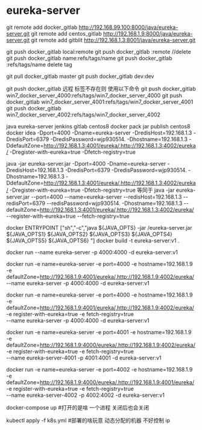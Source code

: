 # eureka-server
git  remote add docker_gitlab http://192.168.99.100:8000/java/eureka-server.git
git  remote add centos_gitlab http://192.168.1.9:8000/java/eureka-server.git
git  remote add gitblit http://192.168.1.3:8001/java/eureka-server.git

git  push  docker_gitlab local:remote
git  push  docker_gitlab :remote //delete
git  push  docker_gitlab name:refs/tags/name
git  push  docker_gitlab :refs/tags/name delete tag

git  pull  docker_gitlab master
git  push  docker_gitlab dev:dev

git  push  docker_gitlab
远程 标签不存在则 使用以下命令
git  push  docker_gitlab win7_docker_server_4000:refs/tags/win7_docker_server_4000
git  push  docker_gitlab win7_docker_server_4001:refs/tags/win7_docker_server_4001
git  push  docker_gitlab win7_docker_server_4002:refs/tags/win7_docker_server_4002


  
java eureka-server
jenkins gitlab centos8 docker 
pack jar 
publish  centos8 docker 
idea
 -Dport=4000 -Dname=eureka-server -DredisHost=192.168.1.3 -DredisPort=6379 -DredisPassword=wjp930514. -Dhostname=192.168.1.3 -DdefaultZone=http://192.168.1.3:4001/eureka/,http://192.168.1.3:4002/eureka/ -Dregister-with-eureka=true -Dfetch-registry=true

java -jar eureka-server.jar -Dport=4000 -Dname=eureka-server -DredisHost=192.168.1.3 -DredisPort=6379 -DredisPassword=wjp930514. -Dhostname=192.168.1.3 -DdefaultZone=http://192.168.1.3:4001/eureka/,http://192.168.1.3:4002/eureka/ -Dregister-with-eureka=true -Dfetch-registry=true
等同于
java -jar eureka-server.jar --port=4000 --name=eureka-server --redisHost=192.168.1.3 --redisPort=6379 --redisPassword=wjp930514. -Dhostname=192.168.1.3 --defaultZone=http://192.168.1.3:4001/eureka/,http://192.168.1.3:4002/eureka/ --register-with-eureka=true --fetch-registry=true

docker
ENTRYPOINT ["sh","-c","java ${JAVA_OPTS} -jar /eureka-server.jar ${JAVA_OPTS1} ${JAVA_OPTS2} ${JAVA_OPTS3} ${JAVA_OPTS4} ${JAVA_OPTS5} ${JAVA_OPTS6} "]
docker build -t eureka-server:v1 .

docker run --name eureka-server  -p 4000:4000 -d   eureka-server:v1 


docker run -e name=eureka-server  -e port=4000  -e hostname=192.168.1.9  \
-e defaultZone=http://192.168.1.9:4001/eureka/,http://192.168.1.9:4002/eureka/ \
--name eureka-server  -p 4000:4000 -d   eureka-server:v1 

docker run -e name=eureka-server  -e port=4000  -e hostname=192.168.1.9  \
-e defaultZone=http://192.168.1.9:4001/eureka/,http://192.168.1.9:4002/eureka/ \
-e register-with-eureka=true -e fetch-registry=true \
--name eureka-server  -p 4000:4000 -d   eureka-server:v1 

docker run -e name=eureka-server  -e port=4001  -e hostname=192.168.1.9  \
-e defaultZone=http://192.168.1.9:4000/eureka/,http://192.168.1.9:4002/eureka/ \
-e register-with-eureka=true -e fetch-registry=true \
--name eureka-server-4001  -p 4001:4001 -d   eureka-server:v1 

docker run -e name=eureka-server  -e port=4002  -e hostname=192.168.1.9  \
-e defaultZone=http://192.168.1.9:4000/eureka/,http://192.168.1.9:4001/eureka/ \
-e register-with-eureka=true -e fetch-registry=true \
--name eureka-server-4002  -p 4002:4002 -d   eureka-server:v1 

docker-compose up #打开的是啥 一个进程 关闭后也会关闭

kubectl apply -f k8s.yml #部署的啥玩意 动态分配的机器 不好控制 ip
     
                                                               